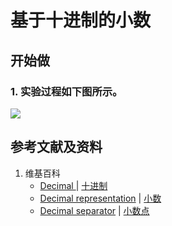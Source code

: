 # 基于十进制的小数

## 开始做

### 1. 实验过程如下图所示。

![](/images/数轴/基于十进制的小数和小数的运算规律/基于十进制的小数/1a0.jpg)

## 参考文献及资料

1. 维基百科
	- [Decimal ](https://en.wikipedia.org/wiki/Decimal) | [十进制](https://zh.wikipedia.org/wiki/十进制) 
	- [Decimal representation](https://en.wikipedia.org/wiki/Decimal_representation) | [小数](https://zh.wikipedia.org/wiki/小数) 
	- [Decimal separator](https://en.wikipedia.org/wiki/Decimal_separator) | [小数点](https://zh.wikipedia.org/wiki/小数点) 


